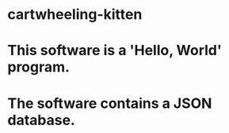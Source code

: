 # cartwheeling-kitten
# This software is a 'Hello, World' program.
# The software contains a JSON database.
